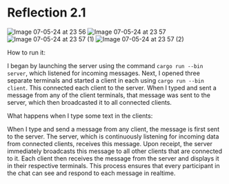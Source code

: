 # Reflection 2.1

![Image 07-05-24 at 23 56](https://github.com/tvadhisti/advprog-module10-2/assets/127074983/8bb7bbd6-6a23-4d36-acc6-fdba75c83550)
![Image 07-05-24 at 23 57](https://github.com/tvadhisti/advprog-module10-2/assets/127074983/d33763a6-8e9a-42e2-8cea-d52e53e5ec77)
![Image 07-05-24 at 23 57 (1)](https://github.com/tvadhisti/advprog-module10-2/assets/127074983/f9db1d71-3858-46b3-aa42-17ebed50aa12)
![Image 07-05-24 at 23 57 (2)](https://github.com/tvadhisti/advprog-module10-2/assets/127074983/4e100ba3-8133-404f-9f18-e87ced1da6b4)

How to run it:

I began by launching the server using the command ```cargo run --bin server```, which listened for incoming messages. Next, I opened three separate terminals and started a client in each using ```cargo run --bin client```. This connected each client to the server. When I typed and sent a message from any of the client terminals, that message was sent to the server, which then broadcasted it to all connected clients.

What happens when I type some text in the clients:

When I type and send a message from any client, the message is first sent to the server. The server, which is continuously listening for incoming data from connected clients, receives this message. Upon receipt, the server immediately broadcasts this message to all other clients that are connected to it. Each client then receives the message from the server and displays it in their respective terminals. This process ensures that every participant in the chat can see and respond to each message in realtime.


